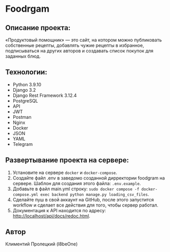 # Foodrgam

## Описание проекта:
«Продуктовый помощник» — это сайт, на котором можно публиковать собственные рецепты, добавлять чужие рецепты в избранное, подписываться на других авторов и создавать список покупок для заданных блюд.
## Технологии:
* Python 3.9.10
* Django 3.2
* Django Rest Framework 3.12.4
* PostgreSQL
* API
* JWT
* Postman
* Nginx
* Docker
* JSON
* YAML
* Telegram
## Развертывание проекта на сервере:

1. Установите на сервере `docker` и `docker-compose`.
2. Создайте файл .env в заведомо созданной дирректории foodgram на сервере. Шаблон для создания этого файла: `.env.example`.
3. Добавьте в файл main.yml строку: `sudo docker compose -f docker-compose.yml exec backend python manage.py loading_csv_files`.
4. Сделайте пуш в свой аккаунт на GitHub, после этого запустится workflow и сделает все действия для того, чтобы сервер работал.
5. Документация к API находится по адресу: <http://localhost/api/docs/redoc.html>.
## Автор
Климентий Пролецкий (l8beOne)